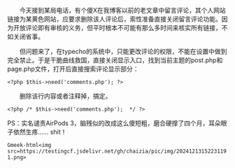 &emsp;&emsp;今天接到某局电话，有个傻X在我博客以前的老文章中留言评论，其个人网站链接为某黄色网站，应要求删除该人评论后，索性准备直接关闭留言评论功能。因为开放评论即有审核的义务，但平时根本不可能有那么多时间来核实所有链接，不如关闭省事。

&emsp;&emsp;但问题来了，在typecho的系统中，只能更改评论的权限，不能在设置中做到完全禁止。于是干脆曲线救国，直接关闭显示入口，找到当前主题的post.php和page.php文件，打开后直接搜索评论显示部分：

`<?php $this->need('comments.php'); ?>`

&emsp;&emsp;删除该行内容或者注释掉，搞定。

`<?php /* $this->need('comments.php');  */ ?>`

PS：实名谴责AirPods 3，脑残似的改成这么傻短粗，磨合硬撑了四个月，耳朵眼子依然生疼…… shit！

`Gmeek-html<img src=https://testingcf.jsdelivr.net/gh/chaizia/pic/img/20241213152231191.png>`


<!-- ##{"timestamp":1647311136}## -->